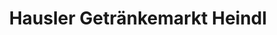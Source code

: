 ---
title: "Hausler Getränkemarkt Heindl"
url: /obertraubling/hausler-getraenkemarkt-heindl/
shop: Getränke
---